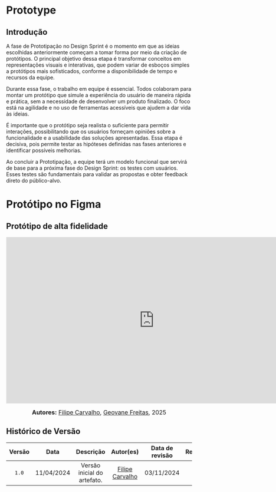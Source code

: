 # Prototype 

## Introdução

A fase de Prototipação no Design Sprint é o momento em que as ideias escolhidas anteriormente começam a tomar forma por meio da criação de protótipos. O principal objetivo dessa etapa é transformar conceitos em representações visuais e interativas, que podem variar de esboços simples a protótipos mais sofisticados, conforme a disponibilidade de tempo e recursos da equipe.

Durante essa fase, o trabalho em equipe é essencial. Todos colaboram para montar um protótipo que simule a experiência do usuário de maneira rápida e prática, sem a necessidade de desenvolver um produto finalizado. O foco está na agilidade e no uso de ferramentas acessíveis que ajudem a dar vida às ideias.

É importante que o protótipo seja realista o suficiente para permitir interações, possibilitando que os usuários forneçam opiniões sobre a funcionalidade e a usabilidade das soluções apresentadas. Essa etapa é decisiva, pois permite testar as hipóteses definidas nas fases anteriores e identificar possíveis melhorias.

Ao concluir a Prototipação, a equipe terá um modelo funcional que servirá de base para a próxima fase do Design Sprint: os testes com usuários. Esses testes são fundamentais para validar as propostas e obter feedback direto do público-alvo.

# Protótipo no Figma

## Protótipo de alta fidelidade

<iframe style="border: 1px solid rgba(0, 0, 0, 0.1);" width="800" height="450" src="https://embed.figma.com/design/Gm0ax0DUSvkrDZgpjFxDvc/CoffeeAtlas?node-id=0-1&embed-host=share" allowfullscreen></iframe>

<font size="3"><p style="text-align: center"><b>Autores:</b>  [Filipe Carvalho](https://github.com/filipe-002), [Geovane Freitas](https://github.com/GeovaneSFT), 2025</p></font>


## Histórico de Versão
| Versão | Data | Descrição | Autor(es) | Data de revisão | Revisor(es) |
| :-: | :-: | :-: | :-: | :-: | :-: |
| `1.0` | 11/04/2024  | Versão inicial do artefato. | [Filipe Carvalho](https://github.com/filipe-002) |03/11/2024  | [Diego Carlito](https://github.com/DiegoCarlito) |